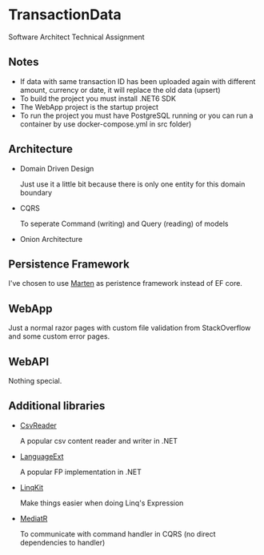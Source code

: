 # TransactionData
Software Architect Technical Assignment

## Notes
- If data with same transaction ID has been uploaded again with different amount, currency or date, it will replace the old data (upsert)
- To build the project you must install .NET6 SDK
- The WebApp project is the startup project
- To run the project you must have PostgreSQL running or you can run a container by use docker-compose.yml in src folder)

## Architecture
- Domain Driven Design
  
  Just use it a little bit because there is only one entity for this domain boundary
  
- CQRS
  
  To seperate Command (writing) and Query (reading) of models
  
- Onion Architecture
  

## Persistence Framework
I've chosen to use [Marten](https://github.com/JasperFx/marten) as peristence framework instead of EF core.

## WebApp
Just a normal razor pages with custom file validation from StackOverflow and some custom error pages.

## WebAPI
Nothing special.

## Additional libraries
- [CsvReader](https://github.com/JoshClose/CsvHelper)

  A popular csv content reader and writer in .NET
  
- [LanguageExt](https://github.com/louthy/language-ext)
  
  A popular FP implementation in .NET
  
- [LinqKit](https://github.com/scottksmith95/LINQKit)
  
  Make things easier when doing Linq's Expression
  
- [MediatR](https://github.com/jbogard/MediatR)
  
  To communicate with command handler in CQRS (no direct dependencies to handler)
